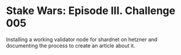 # Stake Wars: Episode III. Challenge 005
Installing a working validator node for shardnet on hetzner and documenting the process to create an article about it.
